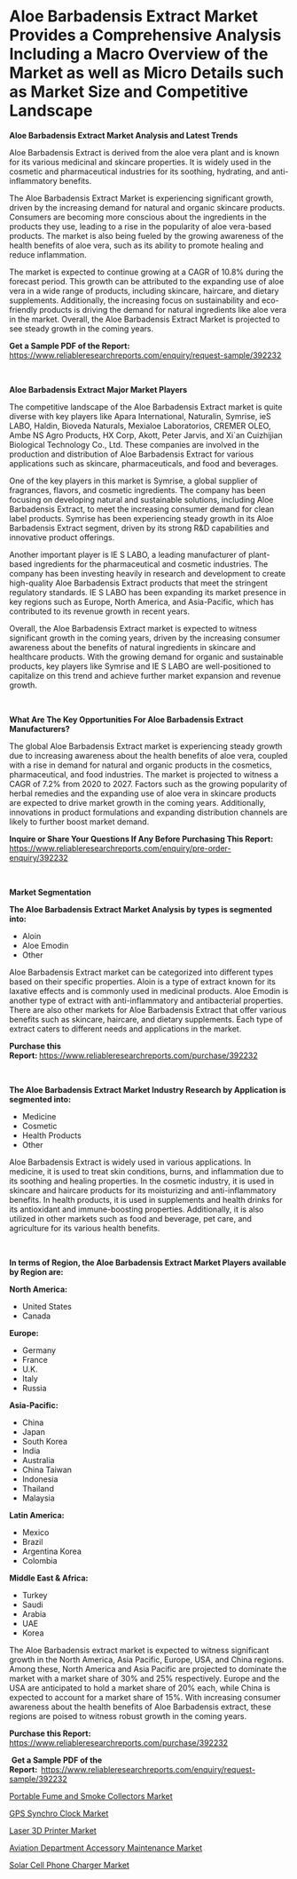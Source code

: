 <p><h1>Aloe Barbadensis Extract Market Provides a Comprehensive Analysis Including a Macro Overview of the Market as well as Micro Details such as Market Size and Competitive Landscape</h1></p><p><strong>Aloe Barbadensis Extract Market Analysis and Latest Trends</strong></p>
<p><p>Aloe Barbadensis Extract is derived from the aloe vera plant and is known for its various medicinal and skincare properties. It is widely used in the cosmetic and pharmaceutical industries for its soothing, hydrating, and anti-inflammatory benefits.</p><p>The Aloe Barbadensis Extract Market is experiencing significant growth, driven by the increasing demand for natural and organic skincare products. Consumers are becoming more conscious about the ingredients in the products they use, leading to a rise in the popularity of aloe vera-based products. The market is also being fueled by the growing awareness of the health benefits of aloe vera, such as its ability to promote healing and reduce inflammation.</p><p>The market is expected to continue growing at a CAGR of 10.8% during the forecast period. This growth can be attributed to the expanding use of aloe vera in a wide range of products, including skincare, haircare, and dietary supplements. Additionally, the increasing focus on sustainability and eco-friendly products is driving the demand for natural ingredients like aloe vera in the market. Overall, the Aloe Barbadensis Extract Market is projected to see steady growth in the coming years.</p></p>
<p><strong>Get a Sample PDF of the Report:&nbsp;</strong> <a href="https://www.reliableresearchreports.com/enquiry/request-sample/392232">https://www.reliableresearchreports.com/enquiry/request-sample/392232</a></p>
<p>&nbsp;</p>
<p><strong>Aloe Barbadensis Extract Major Market Players</strong></p>
<p><p>The competitive landscape of the Aloe Barbadensis Extract market is quite diverse with key players like Apara International, Naturalin, Symrise, ieS LABO, Haldin, Bioveda Naturals, Mexialoe Laboratorios, CREMER OLEO, Ambe NS Agro Products, HX Corp, Akott, Peter Jarvis, and Xi`an Cuizhijian Biological Technology Co., Ltd. These companies are involved in the production and distribution of Aloe Barbadensis Extract for various applications such as skincare, pharmaceuticals, and food and beverages.</p><p>One of the key players in this market is Symrise, a global supplier of fragrances, flavors, and cosmetic ingredients. The company has been focusing on developing natural and sustainable solutions, including Aloe Barbadensis Extract, to meet the increasing consumer demand for clean label products. Symrise has been experiencing steady growth in its Aloe Barbadensis Extract segment, driven by its strong R&D capabilities and innovative product offerings.</p><p>Another important player is IE S LABO, a leading manufacturer of plant-based ingredients for the pharmaceutical and cosmetic industries. The company has been investing heavily in research and development to create high-quality Aloe Barbadensis Extract products that meet the stringent regulatory standards. IE S LABO has been expanding its market presence in key regions such as Europe, North America, and Asia-Pacific, which has contributed to its revenue growth in recent years.</p><p>Overall, the Aloe Barbadensis Extract market is expected to witness significant growth in the coming years, driven by the increasing consumer awareness about the benefits of natural ingredients in skincare and healthcare products. With the growing demand for organic and sustainable products, key players like Symrise and IE S LABO are well-positioned to capitalize on this trend and achieve further market expansion and revenue growth.</p></p>
<p>&nbsp;</p>
<p><strong>What Are The Key Opportunities For Aloe Barbadensis Extract Manufacturers?</strong></p>
<p><p>The global Aloe Barbadensis Extract market is experiencing steady growth due to increasing awareness about the health benefits of aloe vera, coupled with a rise in demand for natural and organic products in the cosmetics, pharmaceutical, and food industries. The market is projected to witness a CAGR of 7.2% from 2020 to 2027. Factors such as the growing popularity of herbal remedies and the expanding use of aloe vera in skincare products are expected to drive market growth in the coming years. Additionally, innovations in product formulations and expanding distribution channels are likely to further boost market demand.</p></p>
<p><strong>Inquire or Share Your Questions If Any Before Purchasing This Report:</strong> <a href="https://www.reliableresearchreports.com/enquiry/pre-order-enquiry/392232">https://www.reliableresearchreports.com/enquiry/pre-order-enquiry/392232</a></p>
<p>&nbsp;</p>
<p><strong>Market Segmentation</strong></p>
<p><strong>The Aloe Barbadensis Extract Market Analysis by types is segmented into:</strong></p>
<p><ul><li>Aloin</li><li>Aloe Emodin</li><li>Other</li></ul></p>
<p><p>Aloe Barbadensis Extract market can be categorized into different types based on their specific properties. Aloin is a type of extract known for its laxative effects and is commonly used in medicinal products. Aloe Emodin is another type of extract with anti-inflammatory and antibacterial properties. There are also other markets for Aloe Barbadensis Extract that offer various benefits such as skincare, haircare, and dietary supplements. Each type of extract caters to different needs and applications in the market.</p></p>
<p><strong>Purchase this Report:&nbsp;</strong><a href="https://www.reliableresearchreports.com/purchase/392232">https://www.reliableresearchreports.com/purchase/392232</a></p>
<p>&nbsp;</p>
<p><strong>The Aloe Barbadensis Extract Market Industry Research by Application is segmented into:</strong></p>
<p><ul><li>Medicine</li><li>Cosmetic</li><li>Health Products</li><li>Other</li></ul></p>
<p><p>Aloe Barbadensis Extract is widely used in various applications. In medicine, it is used to treat skin conditions, burns, and inflammation due to its soothing and healing properties. In the cosmetic industry, it is used in skincare and haircare products for its moisturizing and anti-inflammatory benefits. In health products, it is used in supplements and health drinks for its antioxidant and immune-boosting properties. Additionally, it is also utilized in other markets such as food and beverage, pet care, and agriculture for its various health benefits.</p></p>
<p>&nbsp;</p>
<p><strong>In terms of Region, the Aloe Barbadensis Extract Market Players available by Region are:</strong></p>
<p>
    <p> <strong> North America: </strong>
        <ul>
            <li>United States</li>
            <li>Canada</li>
        </ul>
        </p> 
    <p> <strong> Europe: </strong>
        <ul>
            <li>Germany</li>
            <li>France</li>
            <li>U.K.</li>
            <li>Italy</li>
            <li>Russia</li>
        </ul>
        </p> 
    <p> <strong> Asia-Pacific: </strong>
        <ul>
            <li>China</li>
            <li>Japan</li>
            <li>South Korea</li>
            <li>India</li>
            <li>Australia</li>
            <li>China Taiwan</li>
            <li>Indonesia</li>
            <li>Thailand</li>
            <li>Malaysia</li>
        </ul>
        </p> 
    <p> <strong> Latin America: </strong>
        <ul>
            <li>Mexico</li>
            <li>Brazil</li>
            <li>Argentina Korea</li>
            <li>Colombia</li>
        </ul>
        </p> 
    <p> <strong> Middle East & Africa: </strong>
        <ul>
            <li>Turkey</li>
            <li>Saudi</li>
            <li>Arabia</li>
            <li>UAE</li>
            <li>Korea</li>
        </ul>
    </p>
    </p>
<p><p>The Aloe Barbadensis extract market is expected to witness significant growth in the North America, Asia Pacific, Europe, USA, and China regions. Among these, North America and Asia Pacific are projected to dominate the market with a market share of 30% and 25% respectively. Europe and the USA are anticipated to hold a market share of 20% each, while China is expected to account for a market share of 15%. With increasing consumer awareness about the health benefits of Aloe Barbadensis extract, these regions are poised to witness robust growth in the coming years.</p></p>
<p><strong>Purchase this Report: </strong><a href="https://www.reliableresearchreports.com/purchase/392232">https://www.reliableresearchreports.com/purchase/392232</a></p>
<p>&nbsp;<strong>Get a Sample PDF of the Report:&nbsp;&nbsp;</strong><a href="https://www.reliableresearchreports.com/enquiry/request-sample/392232">https://www.reliableresearchreports.com/enquiry/request-sample/392232</a></p>
<p><strong></strong></p>
<p><p><a href="https://butternut-bug-553.notion.site/Portable-Fume-and-Smoke-Collectors-Market-Size-Reflecting-a-Forecast-Till-2031-Market-By-Type-By-A-3505748f97c84064a52a0c06cbcc4fc7">Portable Fume and Smoke Collectors Market</a></p><p><a href="https://mire-aunt-385.notion.site/GPS-Synchro-Clock-Market-Analysis-Examines-its-Scope-on-Growth-Opportunities-and-Forecasted-Trends--fc814726618f4c07a57c2392ac5920b4">GPS Synchro Clock Market</a></p><p><a href="https://view.publitas.com/reportprime-1/laser-3d-printer-market-provides-a-comprehensive-analysis-including-a-macro-overview-of-the-market-as-well-as-micro-details-such-as-market-size-and-competitive-landscape/">Laser 3D Printer Market</a></p><p><a href="https://invited-way-688.notion.site/Aviation-Department-Accessory-Maintenance-Market-Research-Report-The-Key-To-Successful-Business-Str-7c0b7e6f3dce4e0681fc23df1d869f07">Aviation Department Accessory Maintenance Market</a></p><p><a href="https://view.publitas.com/reportprime-1/solar-cell-phone-charger-market-size-furnishes-valuable-information-encompassing-market-share-market-trends-and-projections-spanning-from-2024-to-2031/">Solar Cell Phone Charger Market</a></p></p>